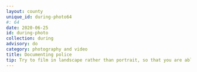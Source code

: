 ```yaml
---
layout: county 
unique_id: during-photo64
#: 64
date: 2020-06-25
id: during-photo
collection: during
advisory: do
category: photography and video
title: Documenting police
tip: Try to film in landscape rather than portrait, so that you are able to get all the details of the scene.
---
```

